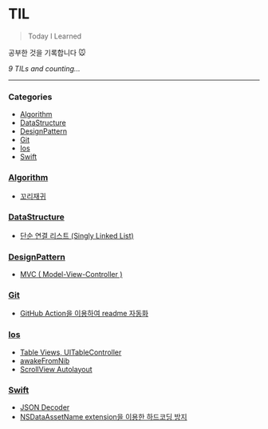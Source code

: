# TIL
> Today I Learned

공부한 것을 기록합니다 🐭


_9 TILs and counting..._

---

### Categories

- [Algorithm](#Algorithm)
- [DataStructure](#DataStructure)
- [DesignPattern](#DesignPattern)
- [Git](#Git)
- [Ios](#Ios)
- [Swift](#Swift)

### [Algorithm](#Algorithm)
- [꼬리재귀](Algorithm/꼬리재귀.md)

### [DataStructure](#DataStructure)
- [단순 연결 리스트 (Singly Linked List)](DataStructure/SinglyLinkedList.md)

### [DesignPattern](#DesignPattern)
- [MVC ( Model-View-Controller )](DesignPattern/MVC.md)

### [Git](#Git)
- [GitHub Action을 이용하여 readme 자동화](Git/GitHub_Action을_이용하여_readme_자동화.md)

### [Ios](#Ios)
- [Table Views, UITableController](Ios/Tabel_Views_UITableController.md)
- [awakeFromNib](Ios/awakeFromNib.md)
- [ScrollView Autolayout](Ios/scrollView_autolayout.md)

### [Swift](#Swift)
- [JSON Decoder](Swift/JSONDecoder.md)
- [NSDataAssetName extension을 이용한 하드코딩 방지](Swift/extension활용하기.md)

[1]: https://simonwillison.net/2020/Apr/20/self-rewriting-readme/
[2]: https://github.com/jbranchaud/til

